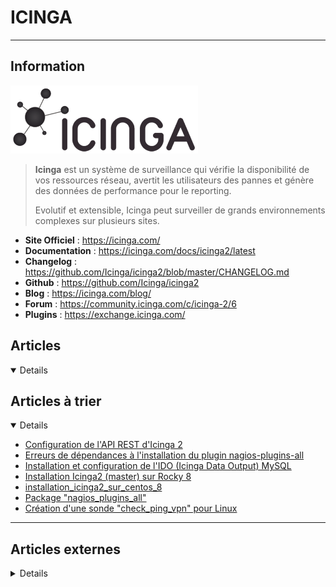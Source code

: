 # ICINGA
---

## <i class="fa-solid fa-hashtag"></i> Information

![Logo](../../_media/apps/icinga/logo_icinga.png ':size=250 :no-zoom')


> <i class="fa-solid fa-quote-left"></i> **Icinga** est un système de surveillance qui vérifie la disponibilité de vos ressources réseau, avertit les utilisateurs des pannes et génère des données de performance pour le reporting.
>
> Evolutif et extensible, Icinga peut surveiller de grands environnements complexes sur plusieurs sites. <i class="fa-solid fa-quote-left fa-rotate-180"></i>


- <i class="fa-solid fa-globe"></i> **Site Officiel** : https://icinga.com/
- <i class="fa-solid fa-book"></i> **Documentation** : https://icinga.com/docs/icinga2/latest
- <i class="fa-solid fa-file-circle-question"></i> **Changelog** : https://github.com/Icinga/icinga2/blob/master/CHANGELOG.md
- <i class="fa-brands fa-github"></i> **Github** : https://github.com/Icinga/icinga2
- <i class="fab fa-blogger-b"></i> **Blog** : https://icinga.com/blog/
- <i class="fas fa-comments"></i> **Forum** : https://community.icinga.com/c/icinga-2/6
- <i class="fas fa-tools"></i> **Plugins** : https://exchange.icinga.com/


## <i class="fa-regular fa-newspaper"></i> Articles

<details open>

</details>

## <i class="fa-solid fa-glasses"></i> Articles à trier

<details open>

- [Configuration de l'API REST d'Icinga 2](/atrier/apps/icinga_001.md)
- [Erreurs de dépendances à l'installation du plugin nagios-plugins-all](/atrier/apps/icinga_005.md)
- [Installation et configuration de l'IDO (Icinga Data Output) MySQL](/atrier/apps/icinga_002.md)
- [Installation Icinga2 (master) sur Rocky 8](/atrier/apps/icinga_003.md)
- [installation_icinga2_sur_centos_8](/atrier/apps/icinga_004.md)
- [Package "nagios_plugins_all"](/atrier/apps/icinga_006.md)
- [Création d'une sonde "check_ping_vpn" pour Linux](/atrier/apps/icinga_007.md)

</details>

---

## <i class="fa-solid fa-glasses"></i> Articles externes

<details>

- [[Howto] Icinga2 with Graphite and Grafana on Debian](https://www.credativ.com/credativ-blog/howto-icinga2-graphite-and-grafana-debian)
- [101 for Email Notifications in Icinga2](https://errorin10.wordpress.com/2015/10/28/101-for-email-notifications-in-icinga2/)
- [Add a new Host and Services to be Monitored by Icinga 2](https://www.howtoforge.com/tutorial/add-a-new-host-and-service-to-be-monitored-by-icinga2/)
- [Advanced Network Interface Check](https://exchange.icinga.com/exchange/Advanced%20Network%20Interface%20Check)
- [Ansible - Monitoring modules](http://docs.ansible.com/ansible/devel/module_docs/list_of_monitoring_modules.html)
- [Avoiding Common Pitfalls with Apply Rules](https://icinga.com/2016/04/28/avoiding-common-pitfalls-with-apply-rules/)
- [Azure Icinga 2.5 Client Connection Guide](https://shadow-soft.com/cloud-offerings/azure/docs/icinga-2-5/client-connection-guide/)
- [centreon-plugins](https://github.com/centreon/centreon-plugins)
- [check netapp health](https://exchange.icinga.com/exchange/check%20netapp%20health)
- [Check Windows Performance Monitor Counters](https://exchange.icinga.com/juangranados/Check%20Windows%20Performance%20Monitor%20Counters)
- [Check your domain expiration with Icinga2](https://emilwypych.com/2017/03/25/check-your-domain-expiration-with-icinga2/)
- [check_deepsecurity](https://exchange.icinga.com/netways/check_deepsecurity)
- [Check_Event](http://www.it-wiki.eu/monitoring/icinga2/windows/checks/check_event)
- [check_linux_metrics](https://github.com/kxr/check_linux_metrics)
- [check_snmp_interface](https://exchange.icinga.com/cheko/check_snmp_interface)
- [check-systemd-service](https://github.com/hkbakke/check-systemd-service)
- [Checking DNS and DNSSEC with Icinga2](https://www.d7031.de/content/checking-dns-and-dnssec-with-icinga2/)
- [Checking hard- and software raid with icinga2](https://www.d7031.de/content/checking-hard-and-software-raid-with-icinga2/)
- [Checkpoint – Useful SNMP OIDs to monitor (VSX)](https://somoit.net/checkpoint-fw/useful-snmp-oids-monitor-vsx)
- [Disable ping as service for a host in Icinga2](https://errorin10.wordpress.com/2015/11/19/disable-ping-as-service-for-a-host-in-icinga2/)
- [docker-compose Icinga stack](https://github.com/lippserd/docker-compose-icinga)
- [Editeur Atom - language-icinga2](https://atom.io/packages/language-icinga2)
- [Einbinden von NWS Icinga 2 Satelliten](https://blog.netways.de/2017/05/23/einbinden-von-nws-icinga-2-satelliten/)
- [Enable “Alert” feature with SSMTP + GMAIL on Icinga2](https://www.thegeekslearn.com/enable-alert-feature-with-ssmtp-gmail-on-icinga2/)
- [How to add remote Linux and Windows Host to Icinga 2 for Monitoring](https://www.linuxtechi.com/add-remote-linux-windows-host-icinga-2-monitoring/)
- [How to Add Remote Linux Host into Icinga 2 Server](https://www.itzgeek.com/how-tos/linux/how-to-add-remote-linux-host-into-icinga-2-server.html)
- [How to Add Remote Linux Host on Icinga2 Server to monitor](https://www.2daygeek.com/add-remote-linux-host-on-icinga2-server-to-monitor/)
- [How to Add/Rename an Icinga2 Satellite](https://www.neteye-blog.com/2018/09/how-to-add-rename-an-icinga2-satellite/)
- [How to create Server Monitoring with Icinga2 + Icinga Web 2 on Ubuntu or Debian](https://www.thegeekslearn.com/how-to-create-server-monitoring-with-icinga2-icinga-web-2-on-ubuntu-or-debian/)
- [How to Install and Configure Icinga 2 / Icinga Web 2 on CentOS 7 and RHEL 7](https://www.linuxtechi.com/install-configure-icinga2-centos-7-rhel-7/)
- [How to Install Icinga 2 and Icinga Web 2 on CentOS 7](https://www.vultr.com/docs/how-to-install-icinga-2-and-icinga-web-2-on-centos-7)
- [How to Install Icinga 2 Monitoring Software on Debian 10](https://www.howtoforge.com/how-to-install-icinga-2-on-debian-10/)
- [How to Install Icinga 2 Monitoring Software on Debian 11](https://www.howtoforge.com/how-to-install-icinga-2-monitoring-software-on-debian-11/)
- [How to Install Icinga 2 Monitoring Software on Ubuntu 20.04 LTS](https://www.howtoforge.com/how-to-install-icinga-2-monitoring-on-ubuntu-20-04/)
- [How to Install Icinga 2 Monitoring Tool on CentOS 8](https://www.howtoforge.com/how-to-install-icinga-2-monitoring-tool-on-centos-8/)
- [How to Install Icinga 2 Monitoring Tool on Debian 9.2](https://www.howtoforge.com/tutorial/how-to-install-icinga2-on-debian-9/)
- [How to Install Icinga 2 on Debian 9](https://www.rosehosting.com/blog/how-to-install-icinga-2-on-debian-9/)
- [How to install icinga2 and icingaweb2](https://blog.sleeplessbeastie.eu/2018/01/15/how-to-install-icinga2-and-icingaweb2/)
- [How to Install Icinga2 on Ubuntu 20.04](https://linoxide.com/how-to-install-icinga2-on-ubuntu/)
- [How to monitor SSL certificates using icinga2](https://blog.sleeplessbeastie.eu/2018/02/22/how-to-monitor-ssl-certificates-using-icinga2/)
- [How to: Icinga 2 – CA Proxy](https://www.netways.de/blog/2017/11/09/how-to-icinga-2-ca-proxy/)
- [Howto Icinga (FR)](https://wiki.evolix.org/HowtoIcinga)
- [HTML email alert template for Icinga 2](https://github.com/shyamjos/HTML-email-template-for-Icinga-2)
- [Icinga – How to configure passive checks made easy (2)](https://somoit.net/icinga/icinga-passive-checks-2)
- [Icinga – Monitor SSL certificate expiration date](https://somoit.net/icinga/monitor-ssl-certificate-expiration-date)
- [Icinga 2 Configuration: Add Host and Services](https://medium.com/icinga-server-and-application-remote-monitoring/icinga-2-configuration-add-host-and-services-204a2062d5cb)
- [Icinga 2 Puppet Module](https://forge.puppet.com/icinga/icinga2)
- [Icinga 2, Icinga Director and Notifications](https://www.unixe.de/icinga-2-icinga-director-and-notifications/)
- [Icinga Director](https://fr.slideshare.net/icinga/icinga-director)
- [Icinga Increase NRPE output buffer](https://admin-docs.com/monitoring/icinga/icinga-increase-nrpe-output-buffer/)
- [Icinga Module for Windows](https://github.com/Icinga/icinga-powershell-framework)
- [Icinga web2 and grafana working together](https://funinit.wordpress.com/2017/12/07/icinga-web2-and-grafana-working-together/)
- [Icinga2 - Grundkonfiguration](https://dokuwiki.tachtler.net/doku.php?id=tachtler:icinga2_-_grundkonfiguration)
- [Icinga2 - Plugins (Wiki externe - interessant)](https://dokuwiki.tachtler.net/doku.php?id=tachtler:icinga2_-_plugins#check_tomcatpl)
- [Icinga2 - Windows Monitoring](http://www.it-wiki.eu/monitoring/icinga2/windows)
- [Icinga2 – Change layout of email notifications](https://errorin10.wordpress.com/2016/04/13/icinga2-change-layout-of-email-notifications/)
- [Icinga2 – Disable hostalive for host](https://errorin10.wordpress.com/2016/04/29/icinga2-disable-hostalive-for-host/)
- [Icinga2 Alert Activation with Postfix](https://www.thegeekslearn.com/aktifasi-fitur-alert-icinga-2-dengan-postfix/)
- [Icinga2 and Graphite](https://sites.google.com/site/salinuxacademy/monitoring/icinga-2/icinga2-and-graphite)
- [Icinga2 and Windows monitoring (WMI)](https://sites.google.com/site/salinuxacademy/monitoring/icinga-2/icinga2-and-windows-monitoring-wmi)
- [Icinga2 bandwidth monitoring of OpenWRT routers](https://www.bidon.ca/fr/notes/icinga-bandwidth)
- [Icinga2 Client Custom commands on Linux](https://sites.google.com/site/georgesporacle/monitoring/icinga2/monitor-clients-with-icinga2-client/icinga2-client-custom-commands-on-linux)
- [Icinga2 Hosts and Services 101](https://errorin10.wordpress.com/2015/10/09/icinga2-hosts-and-services-101/)
- [icinga2 notifications via Signal messenger](https://veronneau.org/icinga2-notifications-via-signal-messenger.html)
- [Icinga2 on lighttpd](https://medium.com/applied-engineering-reporting-from-the-front/icinga2-on-lighttpd-921f39149c64)
- [Icinga2 Setup (pastebin)](https://pastebin.com/5Td71VxF)
- [Icinga2 Tutorial: Part 0 - Network Monitoring for the Masses](https://zyradyl.github.io/2015/08/16/Icinga2-Tutorial-Part-0/)
- [icinga2-api-examples](https://github.com/saurabh-hirani/icinga2-api-examples)
- [IDOUtils Database Model](https://www.icinga.com/docs/icinga1/latest/en/db_model.html)
- [Install and Configure Icinga 2 and Icinga Web 2 on CentOS 8 / RHEL 8](https://computingforgeeks.com/install-and-configure-icinga-2-and-icinga-web-2-on-centos-rhel/)
- [Install Icinga2 and Icinga2Web in 10min](https://errorin10.wordpress.com/2015/10/16/install-icinga2-and-icinga2web-in-10min/)
- [Install Icinga2 v2.4.2 (Network Monitoring Tool) on RHEL, CentOS, Fedora & openSUSE](https://www.2daygeek.com/install-icinga2-network-monitoring-tool-on-centos-rhel-fedora-opensuse/)
- [Install Icinga2 v2.4.2 (Network Monitoring Tool) on Ubuntu, Debian & Mint](https://www.2daygeek.com/install-icinga2-network-monitoring-tool-on-ubuntu-debian-mint/)
- [Install Icinga2, Icinga Web 2 and Icinga Director under EL7](https://cstan.io/?p=8920&lang=en)
- [Install Manubulon SNMP plugins and Monitor a host with SNMP on ICINGA2](https://sites.google.com/site/georgesporacle/monitoring/icinga2/install-manubulon-snmp-plugins-and-monitor-a-host-with-snmp-on-icinga2)
- [Installation et configuration de Icinga2 et icinga2web](https://www.kassianoff.fr/blog/fr/installation-configuration-icinga2-icinga2web)
- [Installation Icinga2 & Icingaweb2 sur Debian 8](https://www.it-connect.fr/installation-icinga2-icingaweb2-sur-debian-8/)
- [Integrating grafana with icinga2](https://funinit.wordpress.com/2017/08/29/integrating-grafana-with-icinga2/)
- [Introducing Lampo Module-Wide Quick Navigation](https://www.neteye-blog.com/2018/08/introducing-lampo-module-wide-quick-navigation/)
- [Introducing Pagination for Grafana Scripted Dashboards](https://www.neteye-blog.com/2018/07/introducing-pagination-for-grafana-scripted-dashboards/)
- [IT Service Status Aggregation for Distributed Monitoring Scenarios](https://www.neteye-blog.com/2018/09/it-service-status-aggregation-for-distributed-monitoring-scenarios/)
- [Konfiguration mit Lsyncd synchronisieren](https://www.netways.de/blog/2018/04/13/konfiguration-mit-lsyncd-synchronisieren/)
- [L’installation et la configuration d’un agent Icinga2 sur Windows et Linux](https://community.capensis.org/t/linstallation-et-la-configuration-dun-agent-icinga2-sur-windows-et-linux/113/1#head13)
- [La supervision avec Icinga par la pratique (1) – Installation](https://blog.microlinux.fr/supervision-icinga-centos-7-installation/)
- [La supervision avec Icinga par la pratique (2) – Prise en main](https://blog.microlinux.fr/supervision-icinga-centos-7-utilisation/)
- [Memo Icinga2](http://memo.premont.fr/Memos/Systems/Monitoring/memo_icinga2/)
- [Modifying Icinga2 to Use Master/Client Model on CentOS 6 or CentOS 7](https://www.vultr.com/docs/modifying-icinga-2-to-use-master-client-model-on-centos-6-or-centos-7)
- [Monitor MongoDB using Icinga](https://admin-docs.com/databases/mongodb/mongodb-administration/monitor-mongodb-using-icinga/)
- [Monitoring Cisco Nexus 7000 switches with Icinga/Nagios](https://www.d7031.de/content/monitoring-cisco-nexus-7000-switches-icinganagios/)
- [Monitoring Citrix Netscaler with Icinga/Nagios](https://www.d7031.de/content/monitoring-citrix-netscaler-icinganagios/)
- [Monitoring Foreman, Katello and Red Hat Satellite 6](https://cstan.io/?p=8954&lang=en)
- [Monitoring Host Availability inside Grafana](https://www.neteye-blog.com/2021/05/monitoring-host-availability-inside-grafana/)
- [Monitoring vhosts with Icinga 2 and Icinga Web 2](http://www.legendiary.at/2015/01/10/monitoring-vhosts-with-icinga-2-and-icinga-web-2/)
- [Monitoring Website URL Status Using Nagios check_http](https://arkit.co.in/monitoring-website-url-status/)
- [Monitoring your network with Icinga 2 (final part 6)](https://www.antonissen.net/2017/02/19/monitoring-your-network-with-icinga-2-final-part-6/)
- [Monitoring your network with Icinga 2 (part 1)](https://www.antonissen.net/2017/02/12/monitoring-your-network-part-1/)
- [Monitoring::Icinga2::Client::REST - REST integration with icinga2](http://search.cpan.org/dist/Monitoring-Icinga2-Client-REST/lib/Monitoring/Icinga2/Client/REST.pod)
- [NodeJS - Icinga2 Remote api module](https://www.npmjs.com/package/icinga2-api)
- [OSMC | Take a glance back…](https://www.netways.de/en/blog/2019/08/03/osmc-take-a-glance-back-21/)
- [Playing with Icinga 2 and graphite](http://www.legendiary.at/2014/01/26/playing-with-icinga-2-and-graphite/)
- [Puppet and Icinga: More Powerful Together](https://shadow-soft.com/puppet-icinga-powerful-together/)
- [Releasing Icinga Reporting for Early Adopters](https://icinga.com/2019/04/17/releasing-icinga-reporting-for-early-adopters/)
- [Setup ICINGA2 Client on Linux](https://admin-docs.com/monitoring/icinga/icinga-monitor-clients-with-icinga2-client/setup-icinga2-client-on-linux/)
- [Setup ICINGA2 Client on Windows](https://sites.google.com/site/georgesporacle/monitoring/icinga2/monitor-clients-with-icinga2-client/setup-icinga2-client-on-windows)
- [Setup ICINGA2 MASTER](https://admin-docs.com/monitoring/icinga/icinga-monitor-clients-with-icinga2-client/setup-icinga2-master/)
- [Setup Iciniga 2 Checker Satelliten mit Config Master](https://redmine.sberg.net/projects/open-sberg-wiki/wiki/Icinga2_Checker_Satellite_und_Master)
- [Simple HTML email alert template for Icinga 2](https://linuxsuperuser.com/icinga2-html-template/)
- [Simplifying Icinga2 Configuration with Apply Rules](https://www.olindata.com/en/blog/2016/05/simplifying-icinga2-configuration-apply-rules)
- [Slide high-availability-and-distributed-monitoring-with-icinga2](http://www.slideshare.net/olindata/high-availability-and-distributed-monitoring-with-icinga2)
- [Smart Proxy - Monitoring](https://github.com/theforeman/smart_proxy_monitoring)
- [SNMP TRAP MONITORING WITH PASSIVE CHECKS IN ICINGA2](https://rasvps.de/2018/snmp-trap-monitoring-with-passive-checks-in-icinga2/)
- [Superviser : Configurer Icinga 2](http://ressourcesinformatiques.com/article.php?article=6129)
- [Superviser PHP-FPM avec Nagios ou Shinken](http://blog.nicolargo.com/2012/05/superviser-php-fpm-avec-nagios-ou-shinken.html)
- [Supervision répartie sur plusieurs sites avec Icinga](https://www.bortzmeyer.org/icinga-distributed.html)
- [Terraform - Icinga2 Provider](https://www.terraform.io/docs/providers/icinga2/index.html)
- [Trying icinga2 and icingaweb2 with Docker](https://log.cyconet.org/2016/01/19/trying-icinga2-and-icingaweb2-with-docker/)
- [Understanding HA setup and cluster check_command results](https://monitoring-portal.org/woltlab/index.php?thread/42051-understanding-ha-setup-and-cluster-check-command-results/)
- [webinar-high-availability-and-distributed-monitoring-icinga2](https://www.olindata.com/en/blog/2016/05/webinar-high-availability-and-distributed-monitoring-icinga2)
- https://blog.it-kb.ru/2016/12/01/deploy-and-configure-icinga-2-on-debian-8-6-part-4-installation-of-master-server-node-and-centos-7-debian-8-linux-clients-bottom-up-connection/
- https://blog.it-kb.ru/2017/02/25/deploy-and-configure-icinga-2-on-debian-8-part-7-icinga-director-1-3-0-create-override-arguments-with-custom-vars-for-plugin-commands-as-example-check_http/
- https://blog.it-kb.ru/2017/03/02/deploy-and-configure-icinga-2-on-debian-8-part-9-icinga-director-1-3-and-email-notification-with-plugin-command-and-custom-shell-script-with-additional-arguments/
- https://blog.it-kb.ru/2017/03/30/deploy-and-configure-icinga-2-on-debian-8-part-10-icinga-web-2-external-authentication-in-apache-with-kerberos-sso-and-pam-and-authorization-with-active-directory-ldap/
- https://blog.it-kb.ru/2017/04/14/deploy-and-configure-icinga-2-on-debian-8-part-12-setup-grafana-with-graphite-data-source-integrate-in-icingaweb2-module-grafana-for-icinga-web-2/
- https://blog.it-kb.ru/2017/05/30/deploy-and-configure-icinga-2-on-debian-8-part-13-1-snmp-probe-monitoring-of-network-devices-as-apc-eaton-ups-nmc-in-icinga-director/
- https://blog.it-kb.ru/2018/01/14/icinga2-perfdata-directory-is-overflowed-solution-of-the-problem-with-disk-overflow-of-the-performance-data-files-in-icinga-2/
- https://dokuwiki.tachtler.net/doku.php?id=tachtler:icinga2_-_grundkonfiguration
- https://exchange.icinga.com/search?q=tags%3A%22Theme%22
- https://fr.slideshare.net/icinga/icinga-camp-bangalore-icinga-and-icinga-director
- https://github.com/palli/icinga2/blob/master/docs/icinga2-tutorial.adoc
- https://icinga.com/docs/icinga1/latest/en/db_model.html#dbm_programstatus
- https://icinga.com/docs/icinga2/latest/doc/24-appendix/#schema-db-ido
- https://icinga.com/learn/
- https://raw.githubusercontent.com/tpo/icinga-db-diagram/master/diagram.png
- https://somoit.net/category/icinga
- https://wiki.drakonix.net/index.php/Handbook:Surveillance
- https://www.it-connect.fr/supervision-comment-checker-letat-de-la-synchronisation-wsus/
- https://www.itzgeek.com/tag/icinga

</details>
